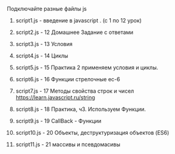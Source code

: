 Подключайте разные файлы js
1) script1.js - введение в javascript . (c 1 по 12 урок)
2) script2.js - 12 Домашнее Задание с ответами
3) script3.js - 13 Условия
4) script4.js - 14 Циклы
5) script5.js - 15 Практика 2 применяем условия и циклы.
6) script6.js - 16 Функции стрелочные ес-6
7) script7.js - 17 Методы свойства строк и чисел
    https://learn.javascript.ru/string

8) script8.js - 18 Практика, ч3. Используем Функции.
9) script9.js - 19 CallBack - Функции
10) script10.js - 20 Объекты, деструктуризация
объектов (ES6)
11) script11.js - 21 массивы и псевдомасивы
